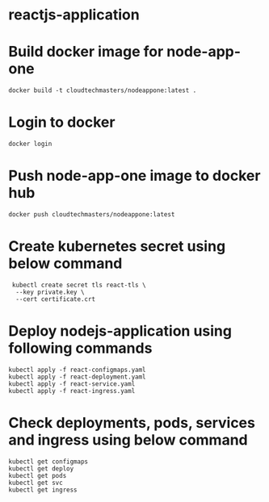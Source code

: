 # reactjs-application

# Build docker image for node-app-one
    docker build -t cloudtechmasters/nodeappone:latest .
# Login to docker
    docker login
# Push node-app-one image to docker hub
    docker push cloudtechmasters/nodeappone:latest
# Create kubernetes secret using below command
     kubectl create secret tls react-tls \
      --key private.key \
      --cert certificate.crt
# Deploy nodejs-application using following commands
    kubectl apply -f react-configmaps.yaml
    kubectl apply -f react-deployment.yaml
    kubectl apply -f react-service.yaml
    kubectl apply -f react-ingress.yaml
# Check deployments, pods, services and ingress using below command
    kubectl get configmaps
    kubectl get deploy
    kubectl get pods
    kubectl get svc
    kubectl get ingress
